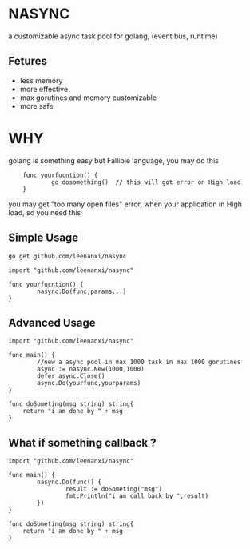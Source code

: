 # NASYNC 

a customizable async task pool for golang, (event bus, runtime)

## Fetures

* less memory
* more effective
* max gorutines and memory customizable
* more safe

# WHY

golang is something easy but Fallible language, you may do this 

```
    func yourfucntion() {
            go dosomething()  // this will got error on High load
    }
```

you may get "too many open files" error, when your application  in High load, so you need this 


## Simple Usage

```
go get github.com/leenanxi/nasync
```

```
import "github.com/leenanxi/nasync"

func yourfucntion() {
        nasync.Do(func,params...)
}
```


## Advanced Usage
```
import "github.com/leenanxi/nasync"

func main() {
        //new a async pool in max 1000 task in max 1000 gorutines
        async := nasync.New(1000,1000)
        defer async.Close()
        async.Do(yourfunc,yourparams)
}

func doSometing(msg string) string{
	return "i am done by " + msg
}

```



## What if something callback ?

```
import "github.com/leenanxi/nasync"

func main() {
        nasync.Do(func() {
        		result := doSometing("msg")
        		fmt.Println("i am call back by ",result)
        })
}

func doSometing(msg string) string{
	return "i am done by " + msg
}

```




